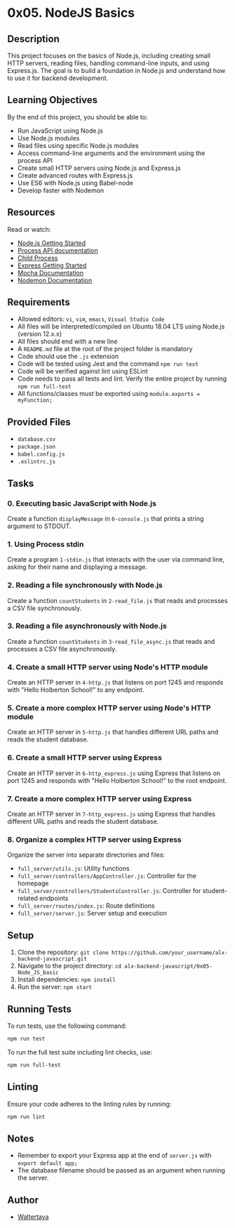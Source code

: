 # 0x05. NodeJS Basics

## Description
This project focuses on the basics of Node.js, including creating small HTTP servers, reading files, handling command-line inputs, and using Express.js. The goal is to build a foundation in Node.js and understand how to use it for backend development.

## Learning Objectives
By the end of this project, you should be able to:
- Run JavaScript using Node.js
- Use Node.js modules
- Read files using specific Node.js modules
- Access command-line arguments and the environment using the process API
- Create small HTTP servers using Node.js and Express.js
- Create advanced routes with Express.js
- Use ES6 with Node.js using Babel-node
- Develop faster with Nodemon

## Resources
Read or watch:
- [Node.js Getting Started](https://nodejs.org/en/docs/guides/getting-started-guide/)
- [Process API documentation](https://nodejs.org/api/process.html)
- [Child Process](https://nodejs.org/api/child_process.html)
- [Express Getting Started](https://expressjs.com/en/starter/installing.html)
- [Mocha Documentation](https://mochajs.org/)
- [Nodemon Documentation](https://nodemon.io/)

## Requirements
- Allowed editors: `vi`, `vim`, `emacs`, `Visual Studio Code`
- All files will be interpreted/compiled on Ubuntu 18.04 LTS using Node.js (version 12.x.x)
- All files should end with a new line
- A `README.md` file at the root of the project folder is mandatory
- Code should use the `.js` extension
- Code will be tested using Jest and the command `npm run test`
- Code will be verified against lint using ESLint
- Code needs to pass all tests and lint. Verify the entire project by running `npm run full-test`
- All functions/classes must be exported using `module.exports = myFunction;`

## Provided Files
- `database.csv`
- `package.json`
- `babel.config.js`
- `.eslintrc.js`

## Tasks
### 0. Executing basic JavaScript with Node.js
Create a function `displayMessage` in `0-console.js` that prints a string argument to STDOUT.

### 1. Using Process stdin
Create a program `1-stdin.js` that interacts with the user via command line, asking for their name and displaying a message.

### 2. Reading a file synchronously with Node.js
Create a function `countStudents` in `2-read_file.js` that reads and processes a CSV file synchronously.

### 3. Reading a file asynchronously with Node.js
Create a function `countStudents` in `3-read_file_async.js` that reads and processes a CSV file asynchronously.

### 4. Create a small HTTP server using Node's HTTP module
Create an HTTP server in `4-http.js` that listens on port 1245 and responds with "Hello Holberton School!" to any endpoint.

### 5. Create a more complex HTTP server using Node's HTTP module
Create an HTTP server in `5-http.js` that handles different URL paths and reads the student database.

### 6. Create a small HTTP server using Express
Create an HTTP server in `6-http_express.js` using Express that listens on port 1245 and responds with "Hello Holberton School!" to the root endpoint.

### 7. Create a more complex HTTP server using Express
Create an HTTP server in `7-http_express.js` using Express that handles different URL paths and reads the student database.

### 8. Organize a complex HTTP server using Express
Organize the server into separate directories and files:
- `full_server/utils.js`: Utility functions
- `full_server/controllers/AppController.js`: Controller for the homepage
- `full_server/controllers/StudentsController.js`: Controller for student-related endpoints
- `full_server/routes/index.js`: Route definitions
- `full_server/server.js`: Server setup and execution

## Setup
1. Clone the repository: `git clone https://github.com/your_username/alx-backend-javascript.git`
2. Navigate to the project directory: `cd alx-backend-javascript/0x05-Node_JS_basic`
3. Install dependencies: `npm install`
4. Run the server: `npm start`

## Running Tests
To run tests, use the following command:
```sh
npm run test
```

To run the full test suite including lint checks, use:
```sh
npm run full-test
```

## Linting
Ensure your code adheres to the linting rules by running:
```sh
npm run lint
```

## Notes
- Remember to export your Express app at the end of `server.js` with `export default app;`
- The database filename should be passed as an argument when running the server.

## Author
- [Waltertaya](https://github.com/waltertaya)
